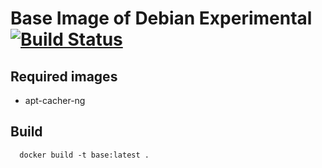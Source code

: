 # Base Image of Debian Experimental [![Build Status](https://travis-ci.org/3d-pro/base-debian.svg?branch=master)](https://travis-ci.org/3d-pro/base-debian)

## Required images
- apt-cacher-ng

## Build
```
  docker build -t base:latest .
```
